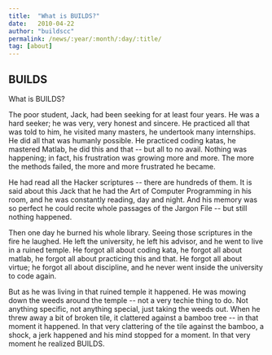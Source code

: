 ```yaml
---
title:  "What is BUILDS?"
date:   2010-04-22
author: "buildscc"
permalink: /news/:year/:month/:day/:title/
tag: [about]
---
```


## BUILDS

What is BUILDS?

The poor student, Jack, had been seeking for at least four years. He was a hard seeker; he was very, very honest and sincere. He practiced all that was told to him, he visited many masters, he undertook many internships. He did all that was humanly possible. He practiced coding katas, he mastered Matlab, he did this and that -- but all to no avail. Nothing was happening; in fact, his frustration was growing more and more. The more the methods failed, the more and more frustrated he became.

He had read all the Hacker scriptures -- there are hundreds of them. It is said about this Jack that he had the Art of Computer Programming in his room, and he was constantly reading, day and night. And his memory was so perfect he could recite whole passages of the Jargon File -- but still nothing happened.

Then one day he burned his whole library. Seeing those scriptures in the fire he laughed. He left the university, he left his advisor, and he went to live in a ruined temple. He forgot all about coding kata, he forgot all about matlab, he forgot all about practicing this and that. He forgot all about virtue; he forgot all about discipline, and he never went inside the university to code again.

But as he was living in that ruined temple it happened. He was mowing down the weeds around the temple -- not a very techie thing to do. Not anything specific, not anything special, just taking the weeds out. When he threw away a bit of broken tile, it clattered against a bamboo tree -- in that moment it happened. In that very clattering of the tile against the bamboo, a shock, a jerk happened and his mind stopped for a moment. In that very moment he realized BUILDS.